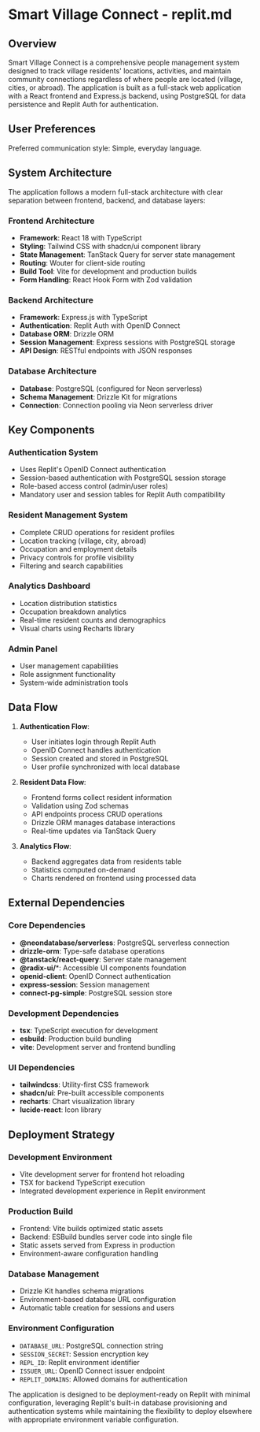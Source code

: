 # Smart Village Connect - replit.md

## Overview

Smart Village Connect is a comprehensive people management system designed to track village residents' locations, activities, and maintain community connections regardless of where people are located (village, cities, or abroad). The application is built as a full-stack web application with a React frontend and Express.js backend, using PostgreSQL for data persistence and Replit Auth for authentication.

## User Preferences

Preferred communication style: Simple, everyday language.

## System Architecture

The application follows a modern full-stack architecture with clear separation between frontend, backend, and database layers:

### Frontend Architecture
- **Framework**: React 18 with TypeScript
- **Styling**: Tailwind CSS with shadcn/ui component library
- **State Management**: TanStack Query for server state management
- **Routing**: Wouter for client-side routing
- **Build Tool**: Vite for development and production builds
- **Form Handling**: React Hook Form with Zod validation

### Backend Architecture
- **Framework**: Express.js with TypeScript
- **Authentication**: Replit Auth with OpenID Connect
- **Database ORM**: Drizzle ORM
- **Session Management**: Express sessions with PostgreSQL storage
- **API Design**: RESTful endpoints with JSON responses

### Database Architecture
- **Database**: PostgreSQL (configured for Neon serverless)
- **Schema Management**: Drizzle Kit for migrations
- **Connection**: Connection pooling via Neon serverless driver

## Key Components

### Authentication System
- Uses Replit's OpenID Connect authentication
- Session-based authentication with PostgreSQL session storage
- Role-based access control (admin/user roles)
- Mandatory user and session tables for Replit Auth compatibility

### Resident Management System
- Complete CRUD operations for resident profiles
- Location tracking (village, city, abroad)
- Occupation and employment details
- Privacy controls for profile visibility
- Filtering and search capabilities

### Analytics Dashboard
- Location distribution statistics
- Occupation breakdown analytics
- Real-time resident counts and demographics
- Visual charts using Recharts library

### Admin Panel
- User management capabilities
- Role assignment functionality
- System-wide administration tools

## Data Flow

1. **Authentication Flow**:
   - User initiates login through Replit Auth
   - OpenID Connect handles authentication
   - Session created and stored in PostgreSQL
   - User profile synchronized with local database

2. **Resident Data Flow**:
   - Frontend forms collect resident information
   - Validation using Zod schemas
   - API endpoints process CRUD operations
   - Drizzle ORM manages database interactions
   - Real-time updates via TanStack Query

3. **Analytics Flow**:
   - Backend aggregates data from residents table
   - Statistics computed on-demand
   - Charts rendered on frontend using processed data

## External Dependencies

### Core Dependencies
- **@neondatabase/serverless**: PostgreSQL serverless connection
- **drizzle-orm**: Type-safe database operations
- **@tanstack/react-query**: Server state management
- **@radix-ui/***: Accessible UI components foundation
- **openid-client**: OpenID Connect authentication
- **express-session**: Session management
- **connect-pg-simple**: PostgreSQL session store

### Development Dependencies
- **tsx**: TypeScript execution for development
- **esbuild**: Production build bundling
- **vite**: Development server and frontend bundling

### UI Dependencies
- **tailwindcss**: Utility-first CSS framework
- **shadcn/ui**: Pre-built accessible components
- **recharts**: Chart visualization library
- **lucide-react**: Icon library

## Deployment Strategy

### Development Environment
- Vite development server for frontend hot reloading
- TSX for backend TypeScript execution
- Integrated development experience in Replit environment

### Production Build
- Frontend: Vite builds optimized static assets
- Backend: ESBuild bundles server code into single file
- Static assets served from Express in production
- Environment-aware configuration handling

### Database Management
- Drizzle Kit handles schema migrations
- Environment-based database URL configuration
- Automatic table creation for sessions and users

### Environment Configuration
- `DATABASE_URL`: PostgreSQL connection string
- `SESSION_SECRET`: Session encryption key
- `REPL_ID`: Replit environment identifier
- `ISSUER_URL`: OpenID Connect issuer endpoint
- `REPLIT_DOMAINS`: Allowed domains for authentication

The application is designed to be deployment-ready on Replit with minimal configuration, leveraging Replit's built-in database provisioning and authentication systems while maintaining the flexibility to deploy elsewhere with appropriate environment variable configuration.